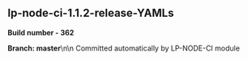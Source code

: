 ## lp-node-ci-1.1.2-release-YAMLs

**Build number - 362**

**Branch: master**\n\n Committed automatically by LP-NODE-CI module